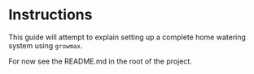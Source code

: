 # Instructions

This guide will attempt to explain setting up a complete home watering system using `growmax`.

For now see the README.md in the root of the project.

